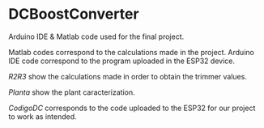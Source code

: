 # DCBoostConverter
Arduino IDE &amp; Matlab code used for the final project.


Matlab codes correspond to the calculations made in the project. Arduino IDE code correspond to the program uploaded in the ESP32 device.

_R2R3_ show the calculations made in order to obtain the trimmer values.


_Planta_ show the plant caracterization.


_CodigoDC_ corresponds to the code uploaded to the ESP32 for our project to work as intended.
